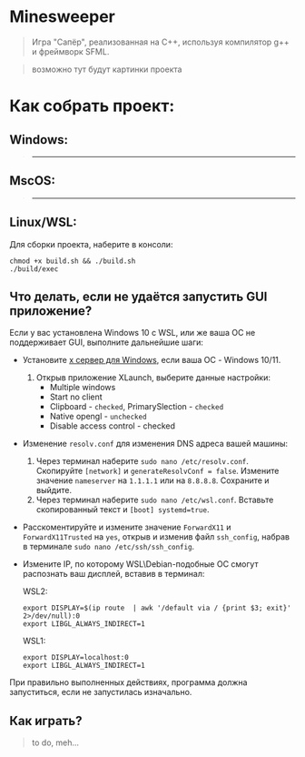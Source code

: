 # Minesweeper

> Игра "Сапёр", реализованная на C++, используя компилятор g++ и фреймворк SFML.

>возможно тут будут картинки проекта
# Как собрать проект:
## Windows:
> ---
## MscOS:
> ---
## Linux/WSL:
Для сборки проекта, наберите в консоли:
```
chmod +x build.sh && ./build.sh
./build/exec
```
## Что делать, если не удаётся запустить GUI приложение?
Если у вас установлена Windows 10 с WSL, или же ваша ОС не поддерживает GUI, выполните дальнейшие шаги:
* Установите [x сервер для Windows](https://sourceforge.net/projects/vcxsrv/), если ваша ОС - Windows 10/11.
    1. Открыв приложение XLaunch, выберите данные настройки:
        * Multiple windows
        * Start no client
        * Clipboard - `checked`, PrimarySlection - `checked`
        * Native opengl - `unchecked`
        * Disable access control - checked
* Изменение `resolv.conf` для изменения DNS адреса вашей машины:
    1. Через терминал наберите `sudo nano /etc/resolv.conf`. Скопируйте `[network]` и `generateResolvConf = false`. Измените значение `nameserver` на `1.1.1.1` или на `8.8.8.8`. Сохраните и выйдите.
    2. Через терминал наберите `sudo nano /etc/wsl.conf`. Вставьте скопированный текст и `[boot] systemd=true`.
* Расскоментируйте и измените значение `ForwardX11` и `ForwardX11Trusted` на `yes`, открыв и изменив файл `ssh_config`, набрав в терминале `sudo nano /etc/ssh/ssh_config`.
* Измените IP, по которому WSL\Debian-подобные ОС смогут распознать ваш дисплей, вставив в терминал:

    WSL2:
    ```
    export DISPLAY=$(ip route  | awk '/default via / {print $3; exit}' 2>/dev/null):0
    export LIBGL_ALWAYS_INDIRECT=1
    ```
    
    WSL1:
    ```
    export DISPLAY=localhost:0
    export LIBGL_ALWAYS_INDIRECT=1
    ```
При правильно выполненных действиях, программа должна запуститься, если не запустилась изначально.

## Как играть?
> to do, meh...